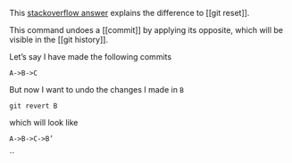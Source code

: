 This [stackoverflow answer](https://stackoverflow.com/questions/27032850/what-is-the-difference-between-git-reset-and-git-revert) explains the difference to [[git reset]].

This command undoes a [[commit]] by applying its opposite, which will be visible in the [[git history]].

Let’s say I have made the following commits 

`A->B->C`

But now I want to undo the changes I made in `B`

```shell
git revert B
```

which will look like 

`A->B->C->B’` 


``